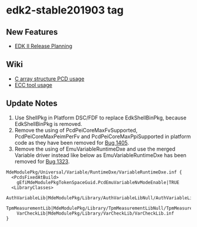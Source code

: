 # edk2-stable201903 tag

## New Features
* [EDK II Release Planning](https://github.com/tianocore/tianocore.github.io/wiki/EDK-II-Release-Planning)

## Wiki
* [C array structure PCD usage](https://bugzilla.tianocore.org/show_bug.cgi?id=1392)
* [ECC tool usage](https://github.com/tianocore/tianocore.github.io/wiki/ECC-tool)

## Update Notes
1. Use ShellPkg in Platform DSC/FDF to replace EdkShellBinPkg, because EdkShellBinPkg is removed.
2. Remove the using of PcdPeiCoreMaxFvSupported, PcdPeiCoreMaxPeimPerFv and PcdPeiCoreMaxPpiSupported
   in platform code as they have been removed for [Bug 1405](https://bugzilla.tianocore.org/show_bug.cgi?id=1405).
3. Remove the using of EmuVariableRuntimeDxe and use the merged Variable driver instead like below as 
   EmuVariableRuntimeDxe has been removed for [Bug 1323](https://bugzilla.tianocore.org/show_bug.cgi?id=1323).
  ```
  MdeModulePkg/Universal/Variable/RuntimeDxe/VariableRuntimeDxe.inf {
    <PcdsFixedAtBuild>
      gEfiMdeModulePkgTokenSpaceGuid.PcdEmuVariableNvModeEnable|TRUE
    <LibraryClasses>
      AuthVariableLib|MdeModulePkg/Library/AuthVariableLibNull/AuthVariableLibNull.inf
      TpmMeasurementLib|MdeModulePkg/Library/TpmMeasurementLibNull/TpmMeasurementLibNull.inf
      VarCheckLib|MdeModulePkg/Library/VarCheckLib/VarCheckLib.inf
  }
  ```